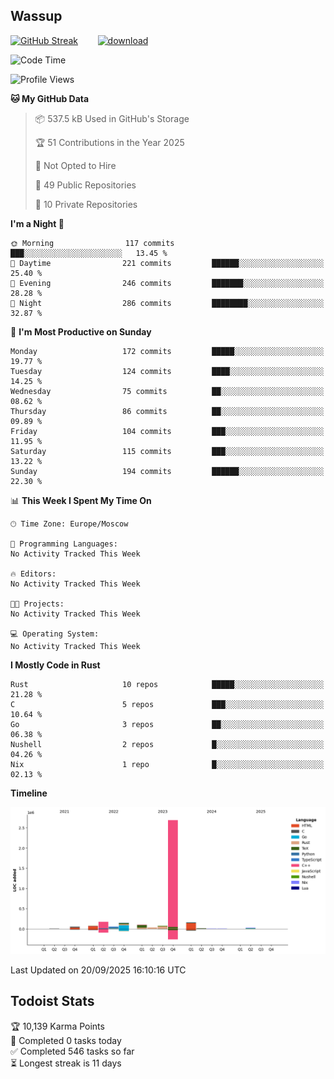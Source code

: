## Wassup

<!--
-->

[![GitHub Streak](http://github-readme-streak-stats.herokuapp.com?user=archeoss&theme=shades-of-purple&hide_border=true&date_format=j%20M%5B%20Y%5D)](https://git.io/streak-stats)&nbsp;&nbsp;&nbsp;&nbsp;&nbsp;&nbsp;&nbsp;&nbsp;[![download](https://user-images.githubusercontent.com/68448737/147796309-d8b65b1d-4dde-40d9-b03a-2b42aaa6cd43.jpeg)
](http://bmstu.ru/)

<!--START_SECTION:waka-->
![Code Time](http://img.shields.io/badge/Code%20Time-4%2C005%20hrs%2035%20mins-blue)

![Profile Views](http://img.shields.io/badge/Profile%20Views-0-blue)

**🐱 My GitHub Data** 

> 📦 537.5 kB Used in GitHub's Storage 
 > 
> 🏆 51 Contributions in the Year 2025
 > 
> 🚫 Not Opted to Hire
 > 
> 📜 49 Public Repositories 
 > 
> 🔑 10 Private Repositories 
 > 
**I'm a Night 🦉** 

```text
🌞 Morning                117 commits         ███░░░░░░░░░░░░░░░░░░░░░░   13.45 % 
🌆 Daytime                221 commits         ██████░░░░░░░░░░░░░░░░░░░   25.40 % 
🌃 Evening                246 commits         ███████░░░░░░░░░░░░░░░░░░   28.28 % 
🌙 Night                  286 commits         ████████░░░░░░░░░░░░░░░░░   32.87 % 
```
📅 **I'm Most Productive on Sunday** 

```text
Monday                   172 commits         █████░░░░░░░░░░░░░░░░░░░░   19.77 % 
Tuesday                  124 commits         ████░░░░░░░░░░░░░░░░░░░░░   14.25 % 
Wednesday                75 commits          ██░░░░░░░░░░░░░░░░░░░░░░░   08.62 % 
Thursday                 86 commits          ██░░░░░░░░░░░░░░░░░░░░░░░   09.89 % 
Friday                   104 commits         ███░░░░░░░░░░░░░░░░░░░░░░   11.95 % 
Saturday                 115 commits         ███░░░░░░░░░░░░░░░░░░░░░░   13.22 % 
Sunday                   194 commits         ██████░░░░░░░░░░░░░░░░░░░   22.30 % 
```


📊 **This Week I Spent My Time On** 

```text
🕑︎ Time Zone: Europe/Moscow

💬 Programming Languages: 
No Activity Tracked This Week

🔥 Editors: 
No Activity Tracked This Week

🐱‍💻 Projects: 
No Activity Tracked This Week

💻 Operating System: 
No Activity Tracked This Week
```

**I Mostly Code in Rust** 

```text
Rust                     10 repos            █████░░░░░░░░░░░░░░░░░░░░   21.28 % 
C                        5 repos             ███░░░░░░░░░░░░░░░░░░░░░░   10.64 % 
Go                       3 repos             ██░░░░░░░░░░░░░░░░░░░░░░░   06.38 % 
Nushell                  2 repos             █░░░░░░░░░░░░░░░░░░░░░░░░   04.26 % 
Nix                      1 repo              █░░░░░░░░░░░░░░░░░░░░░░░░   02.13 % 
```



**Timeline**

![Lines of Code chart](https://raw.githubusercontent.com/archeoss/archeoss/master/assets/bar_graph.png)


 Last Updated on 20/09/2025 16:10:16 UTC
<!--END_SECTION:waka-->

## Todoist Stats

<!-- TODO-IST:START -->
🏆  10,139 Karma Points           
🌸  Completed 0 tasks today           
✅  Completed 546 tasks so far           
⏳  Longest streak is 11 days
<!-- TODO-IST:END -->
